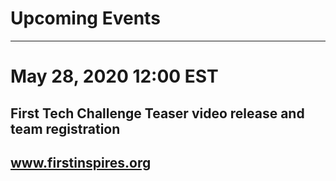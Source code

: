 # Upcoming Events
---


# May 28, 2020 12:00 EST
## First Tech Challenge Teaser video release and team registration
## www.firstinspires.org
